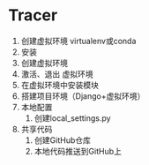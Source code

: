 # **Tracer**

1.  创建虚拟环境  virtualenv或conda
   1. 安装
   2. 创建虚拟环境
   3. 激活、退出 虚拟环境
   4. 在虚拟环境中安装模块
2. 搭建项目环境（Django+虚拟环境）
3. 本地配置
   1. 创建local_settings.py
4. 共享代码
   1. 创建GitHub仓库
   2. 本地代码推送到GitHub上